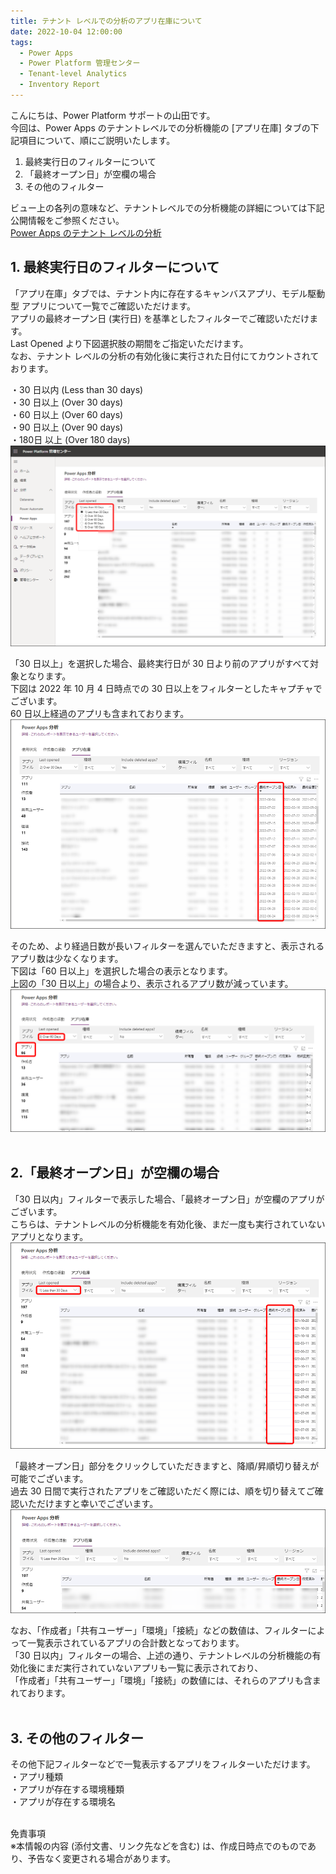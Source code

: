```yaml
---
title: テナント レベルでの分析のアプリ在庫について
date: 2022-10-04 12:00:00
tags:
  - Power Apps
  - Power Platform 管理センター
  - Tenant-level Analytics
  - Inventory Report
---
```


こんにちは、Power Platform サポートの山田です。<br>
今回は、Power Apps のテナントレベルでの分析機能の [アプリ在庫] タブの下記項目について、順にご説明いたします。  

1. 最終実行日のフィルターについて  
2. 「最終オープン日」が空欄の場合  
3. その他のフィルター

ビュー上の各列の意味など、テナントレベルでの分析機能の詳細については下記公開情報をご参照ください。  
[Power Apps のテナント レベルの分析](https://learn.microsoft.com/ja-jp/power-platform/admin/powerapps-analytics-reports)   

<!-- more -->  
## 1. 最終実行日のフィルターについて
「アプリ在庫」タブでは、テナント内に存在するキャンバスアプリ、モデル駆動型 アプリについて一覧でご確認いただけます。  
アプリの最終オープン日 (実行日) を基準としたフィルターでご確認いただけます。  
Last Opened より下図選択肢の期間をご指定いただけます。    
なお、テナント レベルの分析の有効化後に実行された日付にてカウントされております。
<br>

・30 日以内 (Less than 30 days)  
・30 日以上 (Over 30 days)  
・60 日以上 (Over 60 days)  
・90 日以上 (Over 90 days)  
・180日 以上 (Over 180 days)  
![](./inventory-report/date-option.png)
<br>

「30 日以上」を選択した場合、最終実行日が 30 日より前のアプリがすべて対象となります。  
下図は 2022 年 10 月 4 日時点での 30 日以上をフィルターとしたキャプチャでございます。   
60 日以上経過のアプリも含まれております。  
![](./inventory-report/over30days.png)
<br>

そのため、より経過日数が長いフィルターを選んでいただきますと、表示されるアプリ数は少なくなります。  
下図は「60 日以上」を選択した場合の表示となります。  
上図の「30 日以上」の場合より、表示されるアプリ数が減っています。  
![](./inventory-report/over60days.png)
<br><br>

## 2.「最終オープン日」が空欄の場合
「30 日以内」フィルターで表示した場合、「最終オープン日」が空欄のアプリがございます。  
こちらは、テナントレベルの分析機能を有効化後、まだ一度も実行されていないアプリとなります。  
![](./inventory-report/empty-last-opend.png)
<br>

「最終オープン日」部分をクリックしていただきますと、降順/昇順切り替えが可能でございます。   
過去 30 日間で実行されたアプリをご確認いただく際には、順を切り替えてご確認いただけますと幸いでございます。  
![](./inventory-report/last-opened-order.png)
<br>

なお、「作成者」「共有ユーザー」「環境」「接続」などの数値は、フィルターによって一覧表示されているアプリの合計数となっております。   
「30 日以内」フィルターの場合、上述の通り、テナントレベルの分析機能の有効化後にまだ実行されていないアプリも一覧に表示されており、   
「作成者」「共有ユーザー」「環境」「接続」の数値には、それらのアプリも含まれております。 
<br>
<br>

## 3. その他のフィルター
その他下記フィルターなどで一覧表示するアプリをフィルターいただけます。  
・アプリ種類   
・アプリが存在する環境種類  
・アプリが存在する環境名
<br>
<br>

免責事項  
※本情報の内容 (添付文書、リンク先などを含む) は、作成日時点でのものであり、予告なく変更される場合があります。<br>

